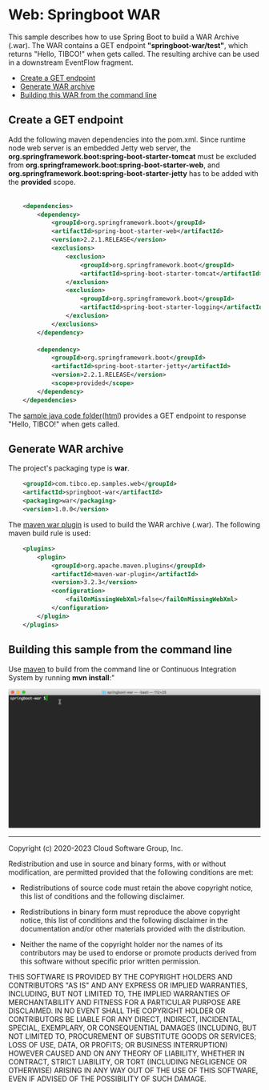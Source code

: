 # Web: Springboot WAR

This sample describes how to use Spring Boot to build a WAR Archive (.war). 
The WAR contains a GET endpoint **"springboot-war/test"**, which returns "Hello, TIBCO!" when 
gets called. The resulting archive can be used in a downstream EventFlow fragment.

* [Create a GET endpoint](#create-a-get-endpoint)
* [Generate WAR archive](#generate-war-archive)
* [Building this WAR from the command line](#building-this-sample-from-the-command-line)

## Create a GET endpoint

Add the following maven dependencies into the pom.xml. 
Since runtime node web server is an embedded Jetty web server, the
 **org.springframework.boot:spring-boot-starter-tomcat** must be 
excluded from **org.springframework.boot:spring-boot-starter-web**, and 
**org.springframework.boot:spring-boot-starter-jetty** has to be added with the **provided** scope.

```xml

    <dependencies>
        <dependency>
            <groupId>org.springframework.boot</groupId>
            <artifactId>spring-boot-starter-web</artifactId>
            <version>2.2.1.RELEASE</version>
            <exclusions>
                <exclusion>
                    <groupId>org.springframework.boot</groupId>
                    <artifactId>spring-boot-starter-tomcat</artifactId>
                </exclusion>
                <exclusion>
                    <groupId>org.springframework.boot</groupId>
                    <artifactId>spring-boot-starter-logging</artifactId>
                </exclusion>
            </exclusions>
        </dependency>

        <dependency>
            <groupId>org.springframework.boot</groupId>
            <artifactId>spring-boot-starter-jetty</artifactId>
            <version>2.2.1.RELEASE</version>
            <scope>provided</scope>
        </dependency>
    </dependencies>
```

The [sample java code folder](../../../main/java/com/tibco/ep/samples/web/springboot/springbootwar)([html](https://github.com/TIBCOSoftware/tibco-streaming-samples/tree/master/web/websocket/websocket-war/src/main/java/com/tibco/ep/samples/web/springboot/springbootwar)) 
provides a GET endpoint to response "Hello, TIBCO!" when gets called.


## Generate WAR archive

The project's packaging type is **war**.

```xml
    <groupId>com.tibco.ep.samples.web</groupId>
    <artifactId>springboot-war</artifactId>
    <packaging>war</packaging>
    <version>1.0.0</version>

```

The [maven war plugin](https://maven.apache.org/plugins/maven-war-plugin/) 
is used to build the WAR archive (.war).  The following maven build rule is used:

```xml
    <plugins>
        <plugin>
            <groupId>org.apache.maven.plugins</groupId>
            <artifactId>maven-war-plugin</artifactId>
            <version>3.2.3</version>
            <configuration>
                <failOnMissingWebXml>false</failOnMissingWebXml>
            </configuration>
        </plugin>
    </plugins>
```

## Building this sample from the command line

Use [maven](https://maven.apache.org) to build from the command line or Continuous Integration System by running **mvn install**:"

![maven](images/maven.gif)

---
Copyright (c) 2020-2023 Cloud Software Group, Inc.

Redistribution and use in source and binary forms, with or without
modification, are permitted provided that the following conditions are met:

* Redistributions of source code must retain the above copyright notice, this
  list of conditions and the following disclaimer.

* Redistributions in binary form must reproduce the above copyright notice,
  this list of conditions and the following disclaimer in the documentation
  and/or other materials provided with the distribution.

* Neither the name of the copyright holder nor the names of its
  contributors may be used to endorse or promote products derived from
  this software without specific prior written permission.

THIS SOFTWARE IS PROVIDED BY THE COPYRIGHT HOLDERS AND CONTRIBUTORS "AS IS"
AND ANY EXPRESS OR IMPLIED WARRANTIES, INCLUDING, BUT NOT LIMITED TO, THE
IMPLIED WARRANTIES OF MERCHANTABILITY AND FITNESS FOR A PARTICULAR PURPOSE ARE
DISCLAIMED. IN NO EVENT SHALL THE COPYRIGHT HOLDER OR CONTRIBUTORS BE LIABLE
FOR ANY DIRECT, INDIRECT, INCIDENTAL, SPECIAL, EXEMPLARY, OR CONSEQUENTIAL
DAMAGES (INCLUDING, BUT NOT LIMITED TO, PROCUREMENT OF SUBSTITUTE GOODS OR
SERVICES; LOSS OF USE, DATA, OR PROFITS; OR BUSINESS INTERRUPTION) HOWEVER
CAUSED AND ON ANY THEORY OF LIABILITY, WHETHER IN CONTRACT, STRICT LIABILITY,
OR TORT (INCLUDING NEGLIGENCE OR OTHERWISE) ARISING IN ANY WAY OUT OF THE USE
OF THIS SOFTWARE, EVEN IF ADVISED OF THE POSSIBILITY OF SUCH DAMAGE.
